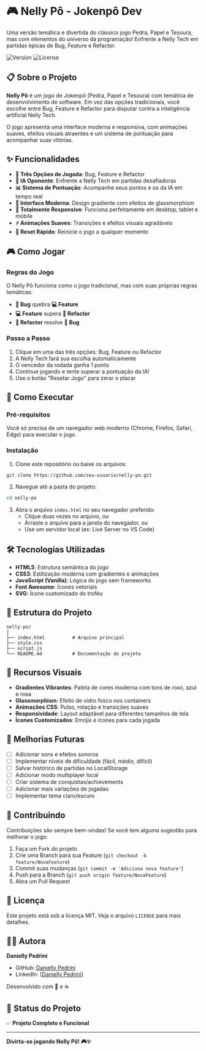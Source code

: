 # 🎮 Nelly Pô - Jokenpô Dev

Uma versão temática e divertida do clássico jogo Pedra, Papel e Tesoura, mas com elementos do universo da programação! Enfrente a Nelly Tech em partidas épicas de Bug, Feature e Refactor.

![Version](https://img.shields.io/badge/version-1.0.0-blue.svg)
![License](https://img.shields.io/badge/license-MIT-green.svg)

## 📋 Sobre o Projeto

**Nelly Pô** é um jogo de Jokenpô (Pedra, Papel e Tesoura) com temática de desenvolvimento de software. Em vez das opções tradicionais, você escolhe entre Bug, Feature e Refactor para disputar contra a inteligência artificial Nelly Tech.

O jogo apresenta uma interface moderna e responsiva, com animações suaves, efeitos visuais atraentes e um sistema de pontuação para acompanhar suas vitórias.

## ✨ Funcionalidades

- **🎯 Três Opções de Jogada**: Bug, Feature e Refactor
- **🤖 IA Oponente**: Enfrente a Nelly Tech em partidas desafiadoras
- **📊 Sistema de Pontuação**: Acompanhe seus pontos e os da IA em tempo real
- **🎨 Interface Moderna**: Design gradiente com efeitos de glassmorphism
- **📱 Totalmente Responsivo**: Funciona perfeitamente em desktop, tablet e mobile
- **⚡ Animações Suaves**: Transições e efeitos visuais agradáveis
- **🔄 Reset Rápido**: Reinicie o jogo a qualquer momento

## 🎮 Como Jogar

### Regras do Jogo

O Nelly Pô funciona como o jogo tradicional, mas com suas próprias regras temáticas:

- **🐛 Bug** quebra **💻 Feature**
- **💻 Feature** supera **🔧 Refactor**
- **🔧 Refactor** resolve **🐛 Bug**

### Passo a Passo

1. Clique em uma das três opções: Bug, Feature ou Refactor
2. A Nelly Tech fará sua escolha automaticamente
3. O vencedor da rodada ganha 1 ponto
4. Continue jogando e tente superar a pontuação da IA!
5. Use o botão "Resetar Jogo" para zerar o placar

## 🚀 Como Executar

### Pré-requisitos

Você só precisa de um navegador web moderno (Chrome, Firefox, Safari, Edge) para executar o jogo.

### Instalação

1. Clone este repositório ou baixe os arquivos:
```bash
git clone https://github.com/seu-usuario/nelly-po.git
```

2. Navegue até a pasta do projeto:
```bash
cd nelly-po
```

3. Abra o arquivo `index.html` no seu navegador preferido:
   - Clique duas vezes no arquivo, ou
   - Arraste o arquivo para a janela do navegador, ou
   - Use um servidor local (ex: Live Server no VS Code)

## 🛠️ Tecnologias Utilizadas

- **HTML5**: Estrutura semântica do jogo
- **CSS3**: Estilização moderna com gradientes e animações
- **JavaScript (Vanilla)**: Lógica do jogo sem frameworks
- **Font Awesome**: Ícones vetoriais
- **SVG**: Ícone customizado do troféu

## 📁 Estrutura do Projeto

```
nelly-po/
│
├── index.html          # Arquivo principal
├── style.css
├── script.js 
└── README.md           # Documentação do projeto
```

## 🎨 Recursos Visuais

- **Gradientes Vibrantes**: Paleta de cores moderna com tons de roxo, azul e rosa
- **Glassmorphism**: Efeito de vidro fosco nos containers
- **Animações CSS**: Pulso, rotação e transições suaves
- **Responsividade**: Layout adaptável para diferentes tamanhos de tela
- **Ícones Customizados**: Emojis e ícones para cada jogada

## 🔮 Melhorias Futuras

- [ ] Adicionar sons e efeitos sonoros
- [ ] Implementar níveis de dificuldade (fácil, médio, difícil)
- [ ] Salvar histórico de partidas no LocalStorage
- [ ] Adicionar modo multiplayer local
- [ ] Criar sistema de conquistas/achievements
- [ ] Adicionar mais variações de jogadas
- [ ] Implementar tema claro/escuro

## 🤝 Contribuindo

Contribuições são sempre bem-vindas! Se você tem alguma sugestão para melhorar o jogo:

1. Faça um Fork do projeto
2. Crie uma Branch para sua Feature (`git checkout -b feature/NovaFeature`)
3. Commit suas mudanças (`git commit -m 'Adiciona nova feature'`)
4. Push para a Branch (`git push origin feature/NovaFeature`)
5. Abra um Pull Request

## 📄 Licença

Este projeto está sob a licença MIT. Veja o arquivo `LICENSE` para mais detalhes.

## 👩‍💻 Autora

**Danielly Pedrini**

- GitHub: [Danielly Pedrini](https://github.com/danielly-pedrini)
- LinkedIn: [[Danielly Pedrini](https://www.linkedin.com/in/daniellypedrini/)]

Desenvolvido com 💜 e ☕

## 🎯 Status do Projeto

✅ **Projeto Completo e Funcional**

---

**Divirta-se jogando Nelly Pô! 🎮✨**